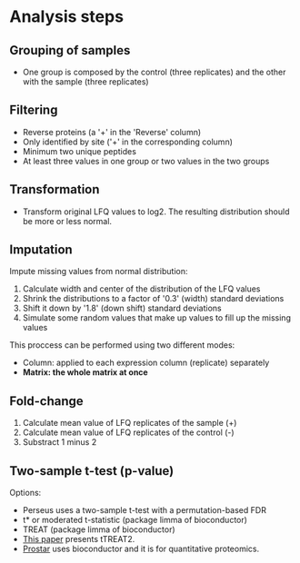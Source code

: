 # Analysis steps

## Grouping of samples
* One group is composed by the control (three replicates) and the other with the sample (three replicates)

## Filtering
* Reverse proteins (a '+' in the 'Reverse' column)
* Only identified by site ('+' in the corresponding column)
* Minimum two unique peptides
* At least three values in one group or two values in the two groups

## Transformation
* Transform original LFQ values to log2. The resulting distribution should be more or less normal.

## Imputation
Impute missing values from normal distribution:

1. Calculate width and center of the distribution of the LFQ values
2. Shrink the distributions to a factor of '0.3' (width) standard deviations
3. Shift it down by '1.8' (down shift) standard deviations
4. Simulate some random values that make up values to fill up the missing values

This proccess can be performed using two different modes:

* Column: applied to each expression column (replicate) separately
* **Matrix: the whole matrix at once**

## Fold-change
1. Calculate mean value of LFQ replicates of the sample (+)
2. Calculate mean value of LFQ replicates of the control (-)
3. Substract 1 minus 2

## Two-sample t-test (p-value)
Options:

* Perseus uses a two-sample t-test with a permutation-based FDR
* t* or moderated t-statistic (package limma of bioconductor)
* TREAT (package limma of bioconductor)
* [This paper](https://www.ncbi.nlm.nih.gov/pmc/articles/PMC4016238/) presents tTREAT2.
* [Prostar](http://www.prostar-proteomics.org/) uses bioconductor and it is for quantitative proteomics.
